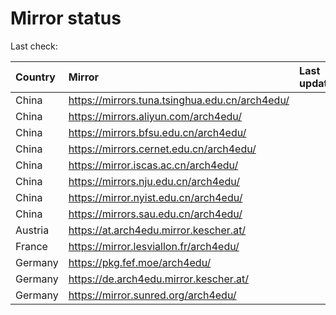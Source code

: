 <script src="./time.js"></script>
# Mirror status
Last check: <script type="text/javascript">localize(1713568795.6520865);</script>

|Country|Mirror|Last update|
|:------|:-----|:----------|
|China|https://mirrors.tuna.tsinghua.edu.cn/arch4edu/|<script type="text/javascript">localize(1713508256);</script>|
|China|https://mirrors.aliyun.com/arch4edu/|<script type="text/javascript">localize(1713508256);</script>|
|China|https://mirrors.bfsu.edu.cn/arch4edu/|<script type="text/javascript">localize(1713551410);</script>|
|China|https://mirrors.cernet.edu.cn/arch4edu/|<script type="text/javascript">localize(1713551410);</script>|
|China|https://mirror.iscas.ac.cn/arch4edu/|<script type="text/javascript">localize(1713508256);</script>|
|China|https://mirrors.nju.edu.cn/arch4edu/|<script type="text/javascript">localize(1713465306);</script>|
|China|https://mirror.nyist.edu.cn/arch4edu/|<script type="text/javascript">localize(1713551410);</script>|
|China|https://mirrors.sau.edu.cn/arch4edu/|<script type="text/javascript">localize(1713551410);</script>|
|Austria|https://at.arch4edu.mirror.kescher.at/|<script type="text/javascript">localize(1713551410);</script>|
|France|https://mirror.lesviallon.fr/arch4edu/|<script type="text/javascript">localize(1713508256);</script>|
|Germany|https://pkg.fef.moe/arch4edu/|<script type="text/javascript">localize(1713551410);</script>|
|Germany|https://de.arch4edu.mirror.kescher.at/|<script type="text/javascript">localize(1713551410);</script>|
|Germany|https://mirror.sunred.org/arch4edu/|<script type="text/javascript">localize(1713551410);</script>|

<script src="./tablefilter/tablefilter.js"></script>
<script src="./table.js"></script>